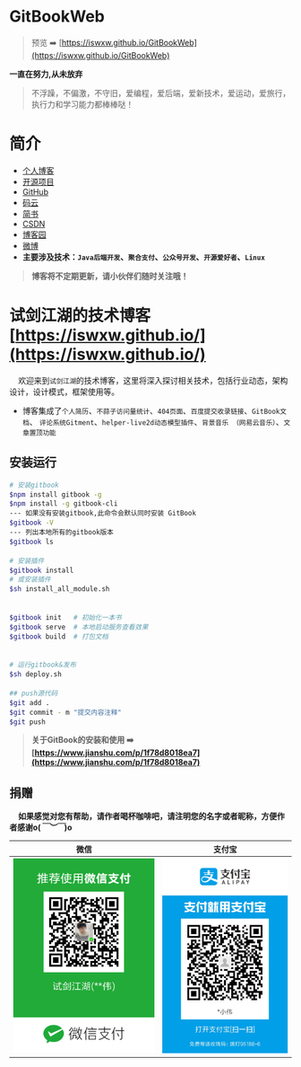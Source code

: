 # GitBookWeb

> 预览 ➡️ [https://iswxw.github.io/GitBookWeb](https://iswxw.github.io/GitBookWeb)


**一直在努力,从未放弃**

> 不浮躁，不偏激，不守旧，爱编程，爱后端，爱新技术，爱运动，爱旅行，执行力和学习能力都棒棒哒！

# 简介
- [个人博客](https://iswxw.github.io/)
- [开源项目](https://iswxw.github.io/GitBookWeb)
- [GitHub](https://github.com/iswxw)
- [码云](https://gitee.com/iswxw)
- [简书](https://www.jianshu.com/u/581abf4bad35)
- [CSDN](https://blog.csdn.net/qq_41893274)
- [博客园](https://www.cnblogs.com/iswxw)
- [微博](https://weibo.com/5951401438/profile?topnav=1&wvr=6)
- **主要涉及技术：`Java后端开发`、`聚合支付`、`公众号开发`、`开源爱好者`、`Linux`**

> **博客将不定期更新，请小伙伴们随时关注哦！**

# 试剑江湖的技术博客 [https://iswxw.github.io/](https://iswxw.github.io/)

&#160;&#160;&#160;&#160;欢迎来到`试剑江湖`的技术博客，这里将深入探讨相关技术，包括行业动态，架构设计，设计模式，框架使用等。

- 博客集成了`个人简历`、`不蒜子访问量统计`、`404页面`、`百度提交收录链接`、`GitBook文档`、
	`评论系统Gitment`、`helper-live2d动态模型插件`、`背景音乐 （网易云音乐）`、`文章置顶功能`


## 安装运行

```bash
# 安装gitbook
$npm install gitbook -g
$npm install -g gitbook-cli
--- 如果没有安装gitbook,此命令会默认同时安装 GitBook
$gitbook -V
--- 列出本地所有的gitbook版本
$gitbook ls

# 安装插件
$gitbook install
# 或安装插件
$sh install_all_module.sh


$gitbook init   # 初始化一本书
$gitbook serve  # 本地启动服务查看效果
$gitbook build  # 打包文档


# 运行gitbook&发布
$sh deploy.sh

## push源代码
$git add .
$git commit - m "提交内容注释"
$git push

```

> **关于GitBook的安装和使用 ➡️ [https://www.jianshu.com/p/1f78d8018ea7](https://www.jianshu.com/p/1f78d8018ea7)**


## 捐赠
&#160;&#160;&#160;&#160;**如果感觉对您有帮助，请作者喝杯咖啡吧，请注明您的名字或者昵称，方便作者感谢o(*￣︶￣*)o**

| 微信 | 支付宝 |
| :---: | :---: |
| ![](/images/weixin.png) | ![](/images/alipay.jpeg) |
